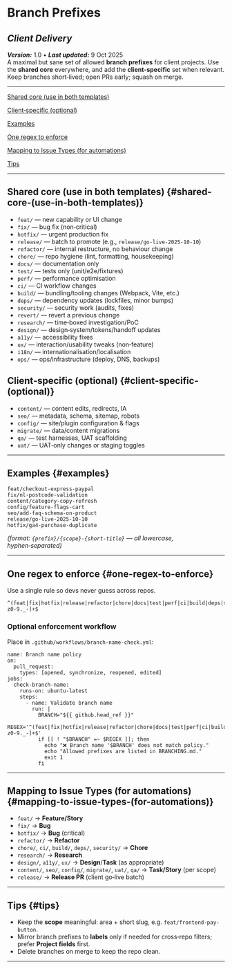 # **Branch Prefixes**

## *Client Delivery*

***Version:*** 1.0 • ***Last updated:*** 9 Oct 2025  
A maximal but sane set of allowed **branch prefixes** for client projects. Use the **shared core** everywhere, and add the **client‑specific** set when relevant. Keep branches short‑lived; open PRs early; squash on merge.

---

[Shared core (use in both templates)](#shared-core-\(use-in-both-templates\))

[Client‑specific (optional)](#client‑specific-\(optional\))

[Examples](#examples)

[One regex to enforce](#one-regex-to-enforce)

[Mapping to Issue Types (for automations)](#mapping-to-issue-types-\(for-automations\))

[Tips](#tips)

---

## **Shared core (use in both templates)** {#shared-core-(use-in-both-templates)}

- `feat/` — new capability or UI change  
- `fix/` — bug fix (non‑critical)  
- `hotfix/` — urgent production fix  
- `release/` — batch to promote (e.g., `release/go-live-2025-10-10`)  
- `refactor/` — internal restructure, no behaviour change  
- `chore/` — repo hygiene (lint, formatting, housekeeping)  
- `docs/` — documentation only  
- `test/` — tests only (unit/e2e/fixtures)  
- `perf/` — performance optimisation  
- `ci/` — CI workflow changes  
- `build/` — bundling/tooling changes (Webpack, Vite, etc.)  
- `deps/` — dependency updates (lockfiles, minor bumps)  
- `security/` — security work (audits, fixes)  
- `revert/` — revert a previous change  
- `research/` — time‑boxed investigation/PoC  
- `design/` — design‑system/tokens/handoff updates  
- `a11y/` — accessibility fixes  
- `ux/` — interaction/usability tweaks (non‑feature)  
- `i18n/` — internationalisation/localisation  
- `ops/` — ops/infrastructure (deploy, DNS, backups)

## **Client‑specific (optional)** {#client‑specific-(optional)}

- `content/` — content edits, redirects, IA  
- `seo/` — metadata, schema, sitemap, robots  
- `config/` — site/plugin configuration & flags  
- `migrate/` — data/content migrations  
- `qa/` — test harnesses, UAT scaffolding  
- `uat/` — UAT‑only changes or staging toggles

---

## **Examples** {#examples}

```
feat/checkout-express-paypal
fix/nl-postcode-validation
content/category-copy-refresh
config/feature-flags-cart
seo/add-faq-schema-on-product
release/go-live-2025-10-10
hotfix/ga4-purchase-duplicate
```

*(format: `{prefix}/{scope}-{short-title}` — all lowercase, hyphen‑separated)*

---

## **One regex to enforce** {#one-regex-to-enforce}

Use a single rule so devs never guess across repos.

```
^(feat|fix|hotfix|release|refactor|chore|docs|test|perf|ci|build|deps|security|revert|research|design|a11y|ux|i18n|ops|content|seo|config|migrate|qa|uat)\/[a-z0-9._-]+$
```

### **Optional enforcement workflow**

Place in `.github/workflows/branch-name-check.yml`:

```
name: Branch name policy
on:
  pull_request:
    types: [opened, synchronize, reopened, edited]
jobs:
  check-branch-name:
    runs-on: ubuntu-latest
    steps:
      - name: Validate branch name
        run: |
          BRANCH="${{ github.head_ref }}"
          REGEX='^(feat|fix|hotfix|release|refactor|chore|docs|test|perf|ci|build|deps|security|revert|research|design|a11y|ux|i18n|ops|content|seo|config|migrate|qa|uat)/[a-z0-9._-]+$'
          if [[ ! "$BRANCH" =~ $REGEX ]]; then
            echo "❌ Branch name '$BRANCH' does not match policy."
            echo "Allowed prefixes are listed in BRANCHING.md."
            exit 1
          fi
```

---

## **Mapping to Issue Types (for automations)** {#mapping-to-issue-types-(for-automations)}

- `feat/` → **Feature/Story**  
- `fix/` → **Bug**  
- `hotfix/` → **Bug** (critical)  
- `refactor/` → **Refactor**  
- `chore/`, `ci/`, `build/`, `deps/`, `security/` → **Chore**  
- `research/` → **Research**  
- `design/`, `a11y/`, `ux/` → **Design**/**Task** (as appropriate)  
- `content/`, `seo/`, `config/`, `migrate/`, `uat/`, `qa/` → **Task/Story** (per scope)  
- `release/` → **Release PR** (client go‑live batch)

---

## **Tips** {#tips}

- Keep the **scope** meaningful: area \+ short slug, e.g. `feat/frontend-pay-button`.  
- Mirror branch prefixes to **labels** only if needed for cross‑repo filters; prefer **Project fields** first.  
- Delete branches on merge to keep the repo clean.

---

